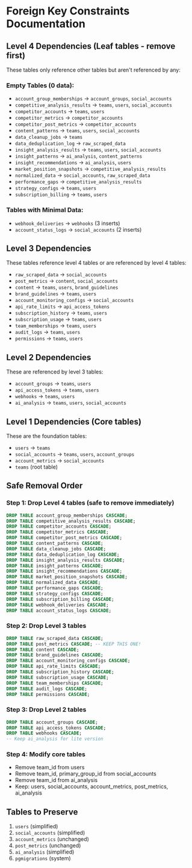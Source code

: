 # Foreign Key Constraints Documentation

## Level 4 Dependencies (Leaf tables - remove first)
These tables only reference other tables but aren't referenced by any:

### Empty Tables (0 data):
- `account_group_memberships` → `account_groups`, `social_accounts`
- `competitive_analysis_results` → `teams`, `users`, `social_accounts`
- `competitor_accounts` → `teams`, `users`
- `competitor_metrics` → `competitor_accounts`
- `competitor_post_metrics` → `competitor_accounts`
- `content_patterns` → `teams`, `users`, `social_accounts`
- `data_cleanup_jobs` → `teams`
- `data_deduplication_log` → `raw_scraped_data`
- `insight_analysis_results` → `teams`, `users`, `social_accounts`
- `insight_patterns` → `ai_analysis`, `content_patterns`
- `insight_recommendations` → `ai_analysis`, `users`
- `market_position_snapshots` → `competitive_analysis_results`
- `normalized_data` → `social_accounts`, `raw_scraped_data`
- `performance_gaps` → `competitive_analysis_results`
- `strategy_configs` → `teams`, `users`
- `subscription_billing` → `teams`, `users`

### Tables with Minimal Data:
- `webhook_deliveries` → `webhooks` (3 inserts)
- `account_status_logs` → `social_accounts` (2 inserts)

## Level 3 Dependencies
These tables reference level 4 tables or are referenced by level 4 tables:

- `raw_scraped_data` → `social_accounts`
- `post_metrics` → `content`, `social_accounts`
- `content` → `teams`, `users`, `brand_guidelines`
- `brand_guidelines` → `teams`, `users`
- `account_monitoring_configs` → `social_accounts`
- `api_rate_limits` → `api_access_tokens`
- `subscription_history` → `teams`, `users`
- `subscription_usage` → `teams`, `users`
- `team_memberships` → `teams`, `users`
- `audit_logs` → `teams`, `users`
- `permissions` → `teams`, `users`

## Level 2 Dependencies 
These are referenced by level 3 tables:

- `account_groups` → `teams`, `users`
- `api_access_tokens` → `teams`, `users`
- `webhooks` → `teams`, `users`
- `ai_analysis` → `teams`, `users`, `social_accounts`

## Level 1 Dependencies (Core tables)
These are the foundation tables:

- `users` → `teams`
- `social_accounts` → `teams`, `users`, `account_groups`
- `account_metrics` → `social_accounts`
- `teams` (root table)

## Safe Removal Order

### Step 1: Drop Level 4 tables (safe to remove immediately)
```sql
DROP TABLE account_group_memberships CASCADE;
DROP TABLE competitive_analysis_results CASCADE;
DROP TABLE competitor_accounts CASCADE;
DROP TABLE competitor_metrics CASCADE;
DROP TABLE competitor_post_metrics CASCADE;
DROP TABLE content_patterns CASCADE;
DROP TABLE data_cleanup_jobs CASCADE;
DROP TABLE data_deduplication_log CASCADE;
DROP TABLE insight_analysis_results CASCADE;
DROP TABLE insight_patterns CASCADE;
DROP TABLE insight_recommendations CASCADE;
DROP TABLE market_position_snapshots CASCADE;
DROP TABLE normalized_data CASCADE;
DROP TABLE performance_gaps CASCADE;
DROP TABLE strategy_configs CASCADE;
DROP TABLE subscription_billing CASCADE;
DROP TABLE webhook_deliveries CASCADE;
DROP TABLE account_status_logs CASCADE;
```

### Step 2: Drop Level 3 tables
```sql
DROP TABLE raw_scraped_data CASCADE;
DROP TABLE post_metrics CASCADE; -- KEEP THIS ONE!
DROP TABLE content CASCADE;
DROP TABLE brand_guidelines CASCADE;
DROP TABLE account_monitoring_configs CASCADE;
DROP TABLE api_rate_limits CASCADE;
DROP TABLE subscription_history CASCADE;
DROP TABLE subscription_usage CASCADE;
DROP TABLE team_memberships CASCADE;
DROP TABLE audit_logs CASCADE;
DROP TABLE permissions CASCADE;
```

### Step 3: Drop Level 2 tables
```sql
DROP TABLE account_groups CASCADE;
DROP TABLE api_access_tokens CASCADE;
DROP TABLE webhooks CASCADE;
-- Keep ai_analysis for lite version
```

### Step 4: Modify core tables
- Remove team_id from users
- Remove team_id, primary_group_id from social_accounts
- Remove team_id from ai_analysis
- Keep: users, social_accounts, account_metrics, post_metrics, ai_analysis

## Tables to Preserve
1. `users` (simplified)
2. `social_accounts` (simplified)
3. `account_metrics` (unchanged)
4. `post_metrics` (unchanged) 
5. `ai_analysis` (simplified)
6. `pgmigrations` (system)